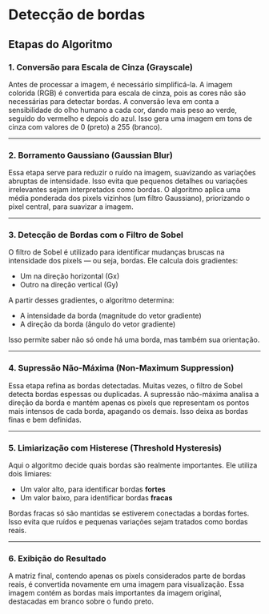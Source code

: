 # Detecção de bordas

## Etapas do Algoritmo

### 1. Conversão para Escala de Cinza (Grayscale)

Antes de processar a imagem, é necessário simplificá-la. A imagem colorida (RGB) é convertida para escala de cinza, pois as cores não são necessárias para detectar bordas. A conversão leva em conta a sensibilidade do olho humano a cada cor, dando mais peso ao verde, seguido do vermelho e depois do azul. Isso gera uma imagem em tons de cinza com valores de 0 (preto) a 255 (branco).

---

### 2. Borramento Gaussiano (Gaussian Blur)

Essa etapa serve para reduzir o ruído na imagem, suavizando as variações abruptas de intensidade. Isso evita que pequenos detalhes ou variações irrelevantes sejam interpretados como bordas. O algoritmo aplica uma média ponderada dos pixels vizinhos (um filtro Gaussiano), priorizando o pixel central, para suavizar a imagem.

---

### 3. Detecção de Bordas com o Filtro de Sobel

O filtro de Sobel é utilizado para identificar mudanças bruscas na intensidade dos pixels — ou seja, bordas. Ele calcula dois gradientes:

- Um na direção horizontal (Gx)
- Outro na direção vertical (Gy)

A partir desses gradientes, o algoritmo determina:
- A intensidade da borda (magnitude do vetor gradiente)
- A direção da borda (ângulo do vetor gradiente)

Isso permite saber não só onde há uma borda, mas também sua orientação.

---

### 4. Supressão Não-Máxima (Non-Maximum Suppression)

Essa etapa refina as bordas detectadas. Muitas vezes, o filtro de Sobel detecta bordas espessas ou duplicadas. A supressão não-máxima analisa a direção da borda e mantém apenas os pixels que representam os pontos mais intensos de cada borda, apagando os demais. Isso deixa as bordas finas e bem definidas.

---

### 5. Limiarização com Histerese (Threshold Hysteresis)

Aqui o algoritmo decide quais bordas são realmente importantes. Ele utiliza dois limiares:

- Um valor alto, para identificar bordas **fortes**
- Um valor baixo, para identificar bordas **fracas**

Bordas fracas só são mantidas se estiverem conectadas a bordas fortes. Isso evita que ruídos e pequenas variações sejam tratados como bordas reais.

---

### 6. Exibição do Resultado

A matriz final, contendo apenas os pixels considerados parte de bordas reais, é convertida novamente em uma imagem para visualização. Essa imagem contém as bordas mais importantes da imagem original, destacadas em branco sobre o fundo preto.